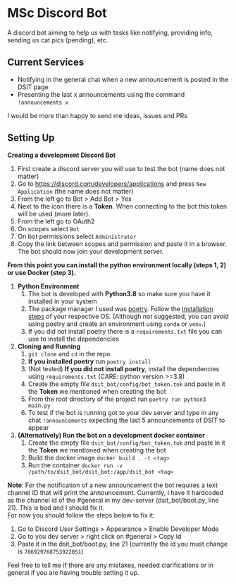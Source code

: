 # MSc Discord Bot

A discord bot aiming to help us with tasks like notifying, providing info, sending us cat pics (pending), etc.

## Current Services

* Notifying in the general chat when a new announcement is posted in the DSIT page
* Presenting the last x announcements using the command `!announcements x`
  
I would be more than happy to send me ideas, issues and PRs  
  
## Setting Up

**Creating a development Discord Bot**  
1. First create a discord server you will use to test the bot (name does not matter)
2. Go to https://discord.com/developers/applications and press `New Application` (the name does not matter)
3. From the left go to Bot > Add Bot > Yes
4. Next to the icon there is a **Token**. When connecting to the bot this token will be used (more later).
5. From the left go to OAuth2
6. On scopes select `Bot`
7. On bot permissions select `Administrator`
8. Copy the link between scopes and permission and paste it in a browser. The bot 
       should now join your development server.
       
**From this point you can install the python environment locally (steps 1, 2) or use Docker (step 3).**
1. **Python Environment**
    1. The bot is developed with **Python3.8** so make sure you have it installed in your system
    2. The package manager I used was [poetry](https://python-poetry.org/). 
        Follow the [installation steps](https://python-poetry.org/docs/#installation) of your respective OS. 
        (Although not suggested, you can avoid using poetry and create an environment using `conda` or `venv`.)
    4. If you did not install poetry there is a `requirements.txt` file you can use to install
       the dependencies
2. **Cloning and Running**
    1. ``git clone`` and `cd` in the repo
    2. **If you installed poetry** run `poetry install`
    3. (Not tested) **If you did not install poetry**, install the dependencies using `requirements.txt` (CARE: python version >=3.8)
    4. Create the empty file `dsit_bot/config/bot_token.tok` and paste in it the **Token** we mentioned when creating the bot
    5. From the root directory of the project run `poetry run python3 main.py`
    6. To test if the bot is running got to your dev server and type in any chat `!announcements` expecting
       the last 5 announcements of DSIT to appear
3. **(Alternatively) Run the bot on a development docker container**
    1. Create the empty file `dsit_bot/config/bot_token.tok` and paste in it the **Token** we mentioned when creating the bot
    2. Build the docker image `docker build . -t <tag>`
    3. Run the container `docker run -v /path/to/dsit_bot/dsit_bot:/app/dsit_bot <tag>` 

**Note**: For the notification of a new announcement the bot requires a text channel ID that will
print the announcement. Currently, I have it hardcoded as the channel id of the #general in my dev-server 
(dsit_bot/boot.py, line 21). This is bad and I should fix it.   
For now you should follow the steps below to fix it:
1. Go to Discord User Settings > Appearance > Enable Developer Mode
2. Go to you dev server > right click on #general > Copy Id
3. Paste it in the dsit_bot/boot.py, line 21 (currently the id you must change is `766929768753922051`)

Feel free to tell me if there are any mistakes, needed clarifications or in general if you are having
trouble setting it up.


